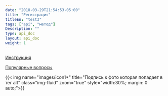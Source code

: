 ```yaml
---
date: "2018-03-29T21:54:53-05:00"
title: "Регистрация"
titleEn: "test3"
tags: ["api", "метод"]
Description: ""
type: api_doc
layout: api_doc
weight: 1
---
```


[Инструкция](/registration/instruction/)

[Популярные вопросы](/registration/questions/=)

{{< img name="images/icon1*" title="Подпись к фото которая попадает в тег alt" class="img-fluid" zoom="true" style="width:30%; margin: 0 auto;">}}